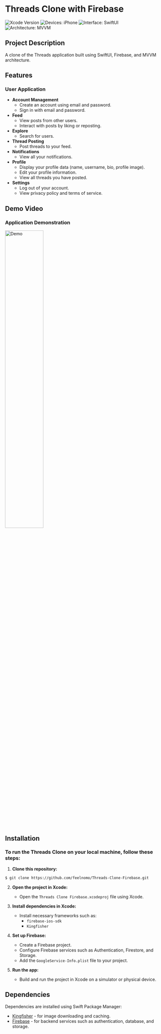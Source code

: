 # Threads Clone with Firebase

![Xcode Version](https://img.shields.io/badge/Xcode-16.0-lightgray?logo=Xcode)
![Devices: iPhone](https://img.shields.io/badge/Devices-iPhone-lightgray)
![Interface: SwiftUI](https://img.shields.io/badge/Interface-SwiftUI-lightgray)
![Architecture: MVVM](https://img.shields.io/badge/Architecture-MVVM-lightgray)

## Project Description
A clone of the Threads application built using SwiftUI, Firebase, and MVVM architecture.

## Features
### User Application
- **Account Management**
  - Create an account using email and password.
  - Sign in with email and password.
- **Feed**
  - View posts from other users.
  - Interact with posts by liking or reposting.
- **Explore**
  - Search for users.
- **Thread Posting**
  - Post threads to your feed.
- **Notifications**
  - View all your notifications.
- **Profile**
  - Display your profile data (name, username, bio, profile image).
  - Edit your profile information.
  - View all threads you have posted.
- **Settings**
  - Log out of your account.
  - View privacy policy and terms of service.

## Demo Video
### Application Demonstration

<img src="https://github.com/feelnocode/Threads-Clone-Firebase/blob/e9af167ea31ffef11e2ef774a99771d4618d79ad/demo/demo.gif" width="50%" height="50%" alt="Demo">

## Installation
### To run the Threads Clone on your local machine, follow these steps:

1. **Clone this repository:**
```bash
$ git clone https://github.com/feelnomo/Threads-Clone-Firebase.git
```

2. **Open the project in Xcode:**
   - Open the `Threads Clone Firebase.xcodeproj` file using Xcode.

3. **Install dependencies in Xcode:**
   - Install necessary frameworks such as:
     - `firebase-ios-sdk`
     - `Kingfisher`

4. **Set up Firebase:**
   - Create a Firebase project.
   - Configure Firebase services such as Authentication, Firestore, and Storage.
   - Add the `GoogleService-Info.plist` file to your project.

5. **Run the app:**
   - Build and run the project in Xcode on a simulator or physical device.

## Dependencies
Dependencies are installed using Swift Package Manager:
- [Kingfisher](https://github.com/onevcat/Kingfisher) - for image downloading and caching.
- [Firebase](https://firebase.google.com/) - for backend services such as authentication, database, and storage.
